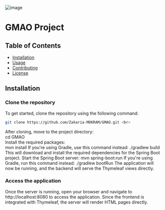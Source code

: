 ![image](https://github.com/user-attachments/assets/12d5b00e-39e1-4210-a36a-4b8db8be12dc)


# GMAO Project

## Table of Contents
- [Installation](#installation)
- [Usage](#usage)
- [Contributing](#contributing)
- [License](#license)

## Installation

### Clone the repository
To get started, clone the repository using the following command:<br>
```bash
git clone https://github.com/Zakaria-MOKRAM/GMAO.git <br>
```
After cloning, move to the project directory:<br>
cd GMAO<br>
Install the required packages:<br>
mvn install
If you're using Gradle, use this command instead:
./gradlew build
This will download and install the required dependencies for the Spring Boot project.
Start the Spring Boot server:
mvn spring-boot:run
If you're using Gradle, run this command instead:
./gradlew bootRun
The application will now be running, and the backend will serve the Thymeleaf views directly.
### Access the application
Once the server is running, open your browser and navigate to http://localhost:8080 to access the application. Since the frontend is integrated with Thymeleaf, the server will render HTML pages directly.


